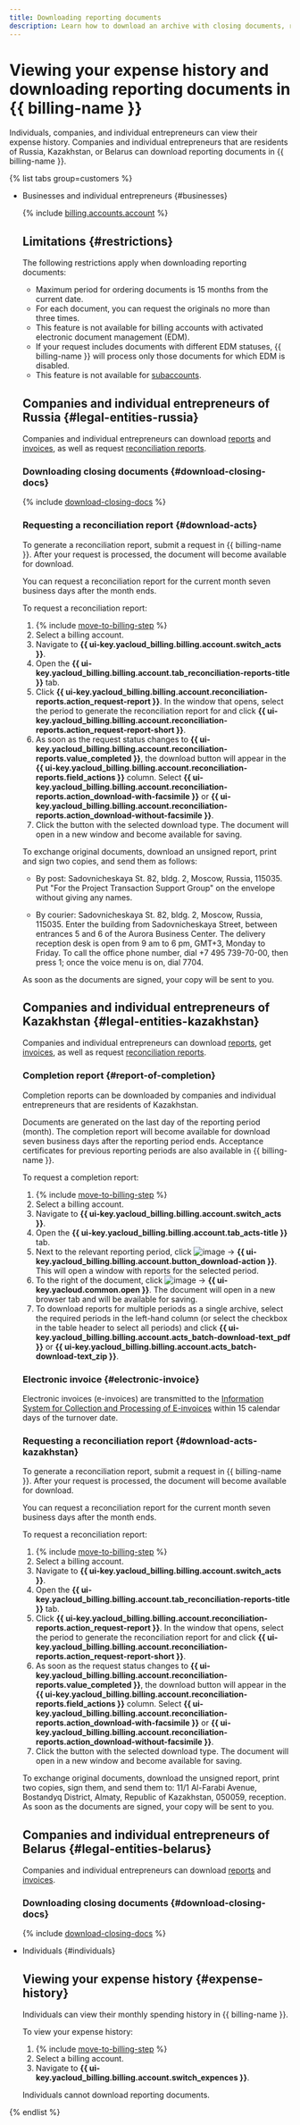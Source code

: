 ```yaml
---
title: Downloading reporting documents
description: Learn how to download an archive with closing documents, request a reconciliation report, completion report, and electronic invoices.
---
```


# Viewing your expense history and downloading reporting documents in {{ billing-name }}

Individuals, companies, and individual entrepreneurs can view their expense history. Companies and individual entrepreneurs that are residents of Russia, Kazakhstan, or Belarus can download reporting documents in {{ billing-name }}.

{% list tabs group=customers %}

- Businesses and individual entrepreneurs {#businesses}
    
    {% include [billing.accounts.account](../../_includes/billing/accountant-role.md) %}

    ## Limitations {#restrictions}

    The following restrictions apply when downloading reporting documents:
    * Maximum period for ordering documents is 15 months from the current date.
    * For each document, you can request the originals no more than three times.
    * This feature is not available for billing accounts with activated electronic document management (EDM).
    * If your request includes documents with different EDM statuses, {{ billing-name }} will process only those documents for which EDM is disabled.
    * This feature is not available for [subaccounts](../../partner/terms.md#sub-account).
    
    ## Companies and individual entrepreneurs of Russia {#legal-entities-russia}

    Companies and individual entrepreneurs can download [reports](../concepts/act.md) and [invoices](../concepts/invoice.md), as well as request [reconciliation reports](../concepts/act.md#reconciliation-report).

    ### Downloading closing documents {#download-closing-docs}

    {% include [download-closing-docs](../_includes/download-closing-docs.md) %}

    ### Requesting a reconciliation report {#download-acts}

    To generate a reconciliation report, submit a request in {{ billing-name }}. After your request is processed, the document will become available for download.

    You can request a reconciliation report for the current month seven business days after the month ends.

    To request a reconciliation report:

    1. {% include [move-to-billing-step](../_includes/move-to-billing-step.md) %}
    1. Select a billing account.
    1. Navigate to **{{ ui-key.yacloud_billing.billing.account.switch_acts }}**.
    1. Open the **{{ ui-key.yacloud_billing.billing.account.tab_reconciliation-reports-title }}** tab.
    1. Click **{{ ui-key.yacloud_billing.billing.account.reconciliation-reports.action_request-report }}**. In the window that opens, select the period to generate the reconciliation report for and click **{{ ui-key.yacloud_billing.billing.account.reconciliation-reports.action_request-report-short }}**.
    1. As soon as the request status changes to **{{ ui-key.yacloud_billing.billing.account.reconciliation-reports.value_completed }}**, the download button will appear in the **{{ ui-key.yacloud_billing.billing.account.reconciliation-reports.field_actions }}** column. Select **{{ ui-key.yacloud_billing.billing.account.reconciliation-reports.action_download-with-facsimile }}** or **{{ ui-key.yacloud_billing.billing.account.reconciliation-reports.action_download-without-facsimile }}**.
    1. Click the button with the selected download type. The document will open in a new window and become available for saving.

    To exchange original documents, download an unsigned report, print and sign two copies, and send them as follows:

    * By post: Sadovnicheskaya St. 82, bldg. 2, Moscow, Russia, 115035.
          Put "For the Project Transaction Support Group" on the envelope without giving any names.
   
    * By courier: Sadovnicheskaya St. 82, bldg. 2, Moscow, Russia, 115035.
          Enter the building from Sadovnicheskaya Street, between entrances 5 and 6 of the Aurora Business Center.
          The delivery reception desk is open from 9 am to 6 pm, GMT+3, Monday to Friday.
          To call the office phone number, dial +7 495 739-70-00, then press 1; once the voice menu is on, dial 7704.

    As soon as the documents are signed, your copy will be sent to you.

    ## Companies and individual entrepreneurs of Kazakhstan {#legal-entities-kazakhstan}

    Companies and individual entrepreneurs can download [reports](../concepts/act.md), get [invoices](../concepts/invoice.md), as well as request [reconciliation reports](../concepts/act.md#reconciliation-report).

    ### Completion report {#report-of-completion}

    Completion reports can be downloaded by companies and individual entrepreneurs that are residents of Kazakhstan.

    Documents are generated on the last day of the reporting period (month). The completion report will become available for download seven business days after the reporting period ends. Acceptance certificates for previous reporting periods are also available in {{ billing-name }}.

    To request a completion report:

    1. {% include [move-to-billing-step](../_includes/move-to-billing-step.md) %}
    1. Select a billing account.
    1. Navigate to **{{ ui-key.yacloud_billing.billing.account.switch_acts }}**.
    1. Open the **{{ ui-key.yacloud_billing.billing.account.tab_acts-title }}** tab.
    1. Next to the relevant reporting period, click ![image](../../_assets/console-icons/ellipsis.svg) → **{{ ui-key.yacloud_billing.billing.account.button_download-action }}**. This will open a window with reports for the selected period.
    1. To the right of the document, click ![image](../../_assets/console-icons/ellipsis.svg) → **{{ ui-key.yacloud.common.open }}**. The document will open in a new browser tab and will be available for saving.
    1. To download reports for multiple periods as a single archive, select the required periods in the left-hand column (or select the checkbox in the table header to select all periods) and click **{{ ui-key.yacloud_billing.billing.account.acts_batch-download-text_pdf }}** or **{{ ui-key.yacloud_billing.billing.account.acts_batch-download-text_zip }}**.

    ### Electronic invoice {#electronic-invoice}

    Electronic invoices (e-invoices) are transmitted to the [Information System for Collection and Processing of E-invoices](https://esf.gov.kz:8443/esf-web/login) within 15 calendar days of the turnover date.

    ### Requesting a reconciliation report {#download-acts-kazakhstan}

    To generate a reconciliation report, submit a request in {{ billing-name }}. After your request is processed, the document will become available for download.

    You can request a reconciliation report for the current month seven business days after the month ends.

    To request a reconciliation report:

    1. {% include [move-to-billing-step](../_includes/move-to-billing-step.md) %}
    1. Select a billing account.
    1. Navigate to **{{ ui-key.yacloud_billing.billing.account.switch_acts }}**.
    1. Open the **{{ ui-key.yacloud_billing.billing.account.tab_reconciliation-reports-title }}** tab.
    1. Click **{{ ui-key.yacloud_billing.billing.account.reconciliation-reports.action_request-report }}**. In the window that opens, select the period to generate the reconciliation report for and click **{{ ui-key.yacloud_billing.billing.account.reconciliation-reports.action_request-report-short }}**.
    1. As soon as the request status changes to **{{ ui-key.yacloud_billing.billing.account.reconciliation-reports.value_completed }}**, the download button will appear in the **{{ ui-key.yacloud_billing.billing.account.reconciliation-reports.field_actions }}** column. Select **{{ ui-key.yacloud_billing.billing.account.reconciliation-reports.action_download-with-facsimile }}** or **{{ ui-key.yacloud_billing.billing.account.reconciliation-reports.action_download-without-facsimile }}**.
    1. Click the button with the selected download type. The document will open in a new window and become available for saving.
    
    To exchange original documents, download the unsigned report, print two copies, sign them, and send them to: 11/1 Al-Farabi Avenue, Bostandyq District, Almaty, Republic of Kazakhstan, 050059, reception. As soon as the documents are signed, your copy will be sent to you.

    ## Companies and individual entrepreneurs of Belarus {#legal-entities-belarus}

    Companies and individual entrepreneurs can download [reports](../concepts/act.md) and [invoices](../concepts/invoice.md).

    ### Downloading closing documents {#download-closing-docs}

    {% include [download-closing-docs](../_includes/download-closing-docs.md) %}

- Individuals {#individuals}

  ## Viewing your expense history {#expense-history}

  Individuals can view their monthly spending history in {{ billing-name }}.

  To view your expense history:

    1. {% include [move-to-billing-step](../_includes/move-to-billing-step.md) %}
    1. Select a billing account.
    1. Navigate to **{{ ui-key.yacloud_billing.billing.account.switch_expences }}**.

  Individuals cannot download reporting documents.

{% endlist %}
